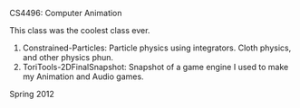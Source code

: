 CS4496: Computer Animation

This class was the coolest class ever.

1. Constrained-Particles: Particle physics using integrators. Cloth physics, and other physics phun. 
2. ToriTools-2DFinalSnapshot: Snapshot of a game engine I used to make my Animation and Audio games.


Spring 2012
